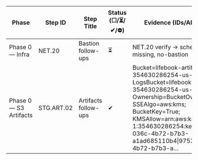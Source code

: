 Phase | Step ID | Step Title | Status (☐/⏳/✔/⛔) | Evidence (IDs/ARNs/links) | Decisions | Blockers | Next actions (max 3) | Owner | Target (YYYY-MM-DD)
--- | --- | --- | --- | --- | --- | --- | --- | --- | ---
Phase 0 — Infra | NET.20 | Bastion follow-ups | ⏳ | NET.20 verify → scheduler-role-missing, no-bastion |  |  | Tag instance(s) Component=bastion; re-run NET.20 apply | Zach | 
Phase 0 — S3 Artifacts | STG.ART.02 | Artifacts follow-ups | ✔ | Bucket=lifebook-artifacts-354630286254-us-east-1; LogsBucket=lifebook-s3-logs-354630286254-us-east-1; Ownership=BucketOwnerPreferred; SSEAlgo=aws:kms; BucketKey=True; KMSAllow=arn:aws:kms:us-east-1:354630286254:key/97531fff-036c-4b72-b7b3-a1ad685110b4\|97531fff-036c-4b72-b7b3-a… |  |  |  | Zach | 
